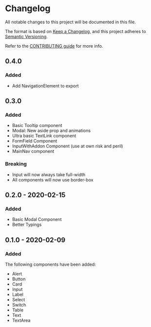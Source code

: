 # Changelog

All notable changes to this project will be documented in this file.

The format is based on [Keep a Changelog](https://keepachangelog.com/en/1.0.0/),
and this project adheres to [Semantic Versioning](https://semver.org/spec/v2.0.0.html).

Refer to the [CONTRIBUTING guide](https://github.com/lightspeed/flame/blob/master/.github/CONTRIBUTING.md) for more info.

## 0.4.0

### Added

- Add NavigationElement to export

## 0.3.0

### Added

- Basic Tooltip component
- Modal: New aside prop and animations
- Ultra basic TextLink component
- FormField Component
- InputWithAddon Component (use at own risk and peril)
- MainNav component

### Breaking

- Input will now always take full-width
- All components will now use border-box

## 0.2.0 - 2020-02-15

### Added

- Basic Modal Component
- Better Typings

## 0.1.0 - 2020-02-09

### Added

The following components have been added:

- Alert
- Button
- Card
- Input
- Label
- Select
- Switch
- Table
- Text
- TextArea
